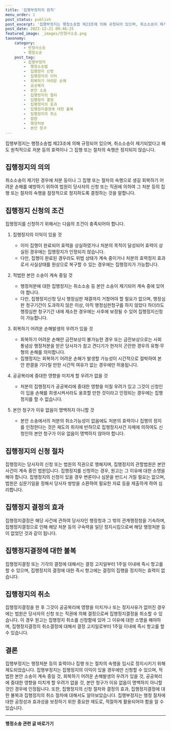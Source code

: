 ```yaml
---
title: '집행부정지의 원칙'
menu_order: 1
post_status: publish
post_excerpt: '집행부정지는 행정소송법 제23조에 의해 규정되어 있으며, 취소소송이 제기되었다고 해도 원칙적으로 처분 등의 효력이나 그 집행 또는 절차의 속행은 정지되지 않습니다.'
post_date: 2023-12-21 09:46:25
featured_image: _images/민형사소송.png
taxonomy:
    category:
        - 민형사소송
        - 행정소송
    post_tag:
        - 집행부정지
        -  행정소송법
        -  집행정지 신청
        -  집행정지의 이익
        -  회복하기 어려운 손해
        -  공공복리
        -  본안 소송
        -  집행정지의 절차
        -  집행정지 결정
        -  집행정지의 효과
        -  집행정지결정에 대한 불복
        -  집행정지의 취소
        -  법원
        -  행정처분
        -  본안 청구
---
```



집행부정지는 행정소송법 제23조에 의해 규정되어 있으며, 취소소송이 제기되었다고 해도 원칙적으로 처분 등의 효력이나 그 집행 또는 절차의 속행은 정지되지 않습니다.

## 집행정지의 의의

취소소송이 제기된 경우에 처분 등이나 그 집행 또는 절차의 속행으로 생길 회복하기 어려운 손해를 예방하기 위하여 법원이 당사자의 신청 또는 직권에 의하여 그 처분 등의 집행 또는 절차의 속행을 잠정적으로 정지하도록 결정하는 것을 말합니다. 

## 집행정지 신청의 조건

집행정지를 신청하기 위해서는 다음의 조건이 충족되어야 합니다.

1. 집행정지의 이익이 있을 것
   - 이미 집행이 완료되어 효력을 상실하였거나 처분의 목적이 달성되어 효력이 상실된 경우에는 집행정지가 인정되지 않습니다. 
   - 다만, 집행이 완료된 경우라도 위법 상태가 계속 중이거나 처분의 효력정지 효과로서 사실상태를 원상으로 복구할 수 있는 경우에는 집행정지가 가능합니다.

2. 적법한 본안 소송이 계속 중일 것
   - 행정처분에 대한 집행정지는 취소소송 등 본안 소송이 제기되어 계속 중에 있어야 합니다. 
   - 다만, 집행정지신청 당시 행정심판 재결까지 거쳤어야 할 필요가 없으며, 행정심판 청구기간이 도과하지 않은 이상, 아직 행정심판청구를 하지 않았다 하더라도 행정심판 청구기간 내에 제소한 경우에는 사후에 보정될 수 있어 집행정지신청이 가능합니다.

3. 회복하기 어려운 손해발생의 우려가 있을 것
   - 회복하기 어려운 손해란 금전보상이 불가능한 경우 또는 금전보상으로는 사회통념상 행정처분을 받은 당사자가 참고 견디기가 현저히 곤란한 경우의 유형·무형의 손해를 의미합니다. 
   - 집행정지는 회복하기 어려운 손해가 발생할 가능성이 시간적으로 절박하여 본안 판결을 기다릴 만한 시간적 여유가 없는 경우에만 허용됩니다.

4. 공공복리에 중대한 영향을 미치게 할 우려가 없을 것
   - 처분의 집행정지가 공공복리에 중대한 영향을 미칠 우려가 있고 그것이 신청인이 입을 손해를 희생시켜서라도 옹호할 만한 것이라고 인정되는 경우에는 집행정지를 할 수 없습니다.

5. 본안 청구가 이유 없음이 명백하지 아니할 것
   - 본안 소송에서의 처분의 취소가능성이 없음에도 처분의 효력이나 집행의 정지를 인정한다는 것은 제도의 취지에 반하므로 집행정지사건 자체에 의하여도 신청인의 본안 청구가 이유 없음이 명백하지 않아야 합니다.

## 집행정지의 신청 절차

집행정지는 당사자의 신청 또는 법원의 직권으로 행해지며, 집행정지의 관할법원은 본안 사건이 계속 중인 법원입니다. 집행정지를 신청하는 경우, 원고는 그 이유에 대한 소명을 해야 합니다. 집행정지의 신청이 있을 경우 변론이나 심문을 반드시 거칠 필요는 없으며, 법원은 심문기일을 정해서 당사자 쌍방을 소환하여 필요한 자료 등을 제출하게 하여 심리합니다.

## 집행정지 결정의 효과

집행정지결정은 해당 사건에 관하여 당사자인 행정청과 그 밖의 관계행정청을 기속하며, 집행정지결정으로 인해 해당 처분 등의 구속력을 일단 정지시킴으로써 해당 행정처분 등이 없었던 것과 같이 됩니다.

## 집행정지결정에 대한 불복

집행정지결정 또는 기각의 결정에 대해서는 결정 고지일부터 1주일 이내에 즉시 항고를 할 수 있으며, 집행정지의 결정에 대한 즉시 항고에는 결정의 집행을 정지하는 효력이 없습니다.

## 집행정지의 취소

집행정지결정을 한 후 그것이 공공복리에 영향을 미치거나 또는 정지사유가 없어진 경우에는 법원은 당사자의 신청 또는 직권에 의해 결정으로써 집행정지결정을 취소할 수 있습니다. 이 경우 원고는 집행정지 취소를 신청함에 있어 그 이유에 대한 소명을 해야하며, 집행정지결정의 취소결정에 대해서 결정 고지일로부터 1주일 이내에 즉시 항고를 할 수 있습니다.

## 결론

집행부정지는 행정처분 등의 효력이나 집행 또는 절차의 속행을 임시로 정지시키기 위해 제도되었습니다. 집행부정지는 집행정지의 이익이 있을 경우에만 신청할 수 있으며, 적법한 본안 소송이 계속 중일 것, 회복하기 어려운 손해발생의 우려가 있을 것, 공공복리에 중대한 영향을 미치게 할 우려가 없을 것, 본안 청구가 이유 없음이 명백하지 아니할 것인 경우에 인정됩니다. 또한, 집행정지의 신청 절차와 결정의 효과, 집행정지결정에 대한 불복과 집행정지의 취소 절차에 대해서도 알아보았습니다. 집행부정지는 행정 절차에 대한 공정성과 효과성을 보장하기 위한 중요한 제도로, 적절하게 활용되어야 함을 알 수 있습니다.
<!-- wp:separator -->
<hr class="wp-block-separator has-alpha-channel-opacity"/>
<!-- /wp:separator -->

<!-- wp:group {"backgroundColor":"base","layout":{"type":"constrained"}} -->
<div class="wp-block-group has-base-background-color has-background"><!-- wp:paragraph {"align":"center","fontSize":"medium"} -->
<p class="has-text-align-center has-large-font-size"><strong>행정소송 관련 글 바로가기</strong></p>
<!-- /wp:paragraph -->


<!-- wp:latest-posts
{"categories":[{"id":15714,"count":19,"description":"","link":"https://uknowlaw.com/category/%ed%96%89%ec%a0%95%ec%86%8c%ec%86%a1/","name":"행정소송","slug":"행정소송","taxonomy":"category","parent":0,"meta":[],"_links":{"self":[{"href":"https://uknowlaw.com/wp-json/wp/v2/categories/15714"}],"collection":[{"href":"https://uknowlaw.com/wp-json/wp/v2/categories"}],"about":[{"href":"https://uknowlaw.com/wp-json/wp/v2/taxonomies/category"}],"wp:post_type":[{"href":"https://uknowlaw.com/wp-json/wp/v2/posts?categories=15714"}],"curies":[{"name":"wp","href":"https://api.w.org/{rel}","templated":true}]}}],"postsToShow":100,"excerptLength":28,"postLayout":"grid","columns":2,"featuredImageAlign":"left","featuredImageSizeSlug":"large","fontSize":"small"} /--></div>
<!-- /wp:group -->